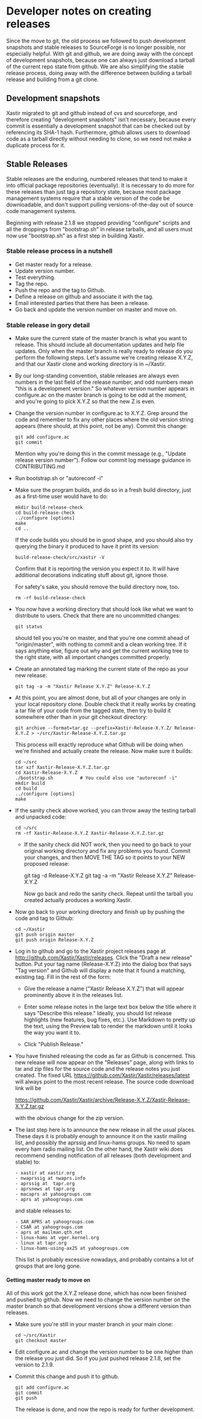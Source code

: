 # Developer notes on creating releases

Since the move to git, the old process we followed to push development
snapshots and stable releases to SourceForge is no longer possible,
nor especially helpful.  With git and github, we are doing away with
the concept of development snapshots, because one can always just
download a tarball of the current repo state from github.  We are also
simplifying the stable release process, doing away with the difference
between building a tarball release and building from a git clone.


## Development snapshots

Xastir migrated to git and github instead of cvs and sourceforge, and
therefore creating "development snapshots" isn't necessary, because
every commit is essentially a development snapshot that can be checked
out by referencing its SHA-1 hash.  Furthermore, github allows users
to download code as a tarball directly without needing to clone, so we
need not make a duplicate process for it.

## Stable Releases

Stable releases are the enduring, numbered releases that tend to make
it into official package repositories (eventually).  It is necessary
to do more for these releases than just tag a repository state,
because most package management systems require that a stable version
of the code be downloadable, and don't support pulling
versions-of-the-day out of source code management systems.

Beginning with release 2.1.8 we stopped providing "configure" scripts
and all the droppings from "bootstrap.sh" in release tarballs, and all
users must now use "bootstrap.sh" as a first step in building Xastir.

### Stable release process in a nutshell

- Get master ready for a release.
- Update version number.
- Test everything.
- Tag the repo.
- Push the repo and the tag to Github.
- Define a release on github and associate it with the tag.
- Email interested parties that there has been a release.
- Go back and update the version number on master and move on.

### Stable release in gory detail

- Make sure the current state of the master branch is what you want to
  release.  This should include all documentation updates and help
  file updates.  Only when the master branch is really ready to
  release do you perform the following steps.  Let's assume we're
  creating release X.Y.Z, and that our Xastir clone and working
  directory is in ~/Xastir.

- By our long-standing convention, stable releases are always even
  numbers in the last field of the release number, and odd numbers
  mean "this is a development version."  So whatever version number
  appears in configure.ac on the master branch is going to be odd at
  the moment, and you're going to pick X.Y.Z so that the new Z is
  even.

- Change the version number in configure.ac to X.Y.Z.  Grep around the
  code and remember to fix any other places where the old version
  string appears (there should, at this point, not be any).  Commit
  this change:

      git add configure.ac
      git commit

  Mention why you're doing this in the commit message (e.g., "Update
  release version number").  Follow our commit log message guidance in
  CONTRIBUTING.md

- Run bootstrap.sh or "autoreconf -i"

- Make sure the program builds, and do so in a fresh build directory,
  just as a first-time user would have to do:

      mkdir build-release-check
      cd build-release-check
      ../configure [options]
      make
      cd ..

  If the code builds you should be in good shape, and you should also
  try querying the binary it produced to have it print its version:

      build-release-check/src/xastir -V

  Confirm that it is reporting the version you expect it to.  It will
  have additional decorations indicating stuff about git, ignore those.

  For safety's sake, you should remove the build directory now, too.

      rm -rf build-release-check

- You now have a working directory that should look like what we want
  to distribute to users.  Check that there are no uncommitted
  changes:

      git status

  should tell you you're on master, and that you're one commit ahead
  of "origin/master", with nothing to commit and a clean working tree.
  If it says anything else, figure out why and get the current working
  tree to the right state, with all important changes committed
  properly.

- Create an annotated tag marking the current state of the repo as
  your new release:

      git tag -a -m "Xastir Release X.Y.Z" Release-X.Y.Z

- At this point, you are almost done, but all of your changes are only
  in your local repository clone.  Double check that it really works
  by creating a tar file of your code from the tagged state, then try
  to build it somewhere other than in your git checkout directory:


      git archive --format=tar.gz --prefix=Xastir-Release-X.Y.Z/ Release-X.Y.Z > ~/src/Xastir-Release-X.Y.Z.tar.gz

  This process will exactly reproduce what Github will be doing when
  we're finished and actually create the release.  Now make sure it builds:

      cd ~/src
      tar xzf Xastir-Release-X.Y.Z.tar.gz
      cd Xastir-Release-X.Y.Z
      ./bootstrap.sh          # You could also use "autoreconf -i"
      mkdir build
      cd build
      ../configure [options]
      make

- If the sanity check above worked, you can throw away the testing
  tarball and unpacked code:

      cd ~/src
      rm -rf Xastir-Release-X.Y.Z Xastir-Release-X.Y.Z.tar.gz

  - If the sanity check did NOT work, then you need to go back to
    your original working directory and fix any problems you found.
    Commit your changes, and then MOVE THE TAG so it points to your
    NEW proposed release:

      git tag -d Release-X.Y.Z
      git tag -a -m "Xastir Release X.Y.Z" Release-X.Y.Z

    Now go back and redo the sanity check.  Repeat until the tarball
    you created actually produces a working Xastir.

- Now go back to your working directory and finish up by pushing the
  code and tag to Github:

      cd ~/Xastir
      git push origin master
      git push origin Release-X.Y.Z

- Log in to github and go to the Xastir project releases page at
  http://github.com/Xastir/Xastir/releases.  Click the "Draft a new
  release" button.  Put your tag name (Release-X.Y.Z) into the
  dialog box that says "Tag version" and Github will display a note
  that it found a matching, existing tag.  Fill in the rest of the
  form:

    - Give the release a name ("Xastir Release X.Y.Z") that will
      appear prominently above it in the releases list.

    - Enter some release notes in the large text box below the title
      where it says "Describe this release."  Ideally, you should list
      release highlights (new features, bug fixes, etc.).  Use
      Markdown to pretty up the text, using the Preview tab to render
      the markdown until it looks the way you want it to.

    - Click "Publish Release."


- You have finished releasing the code as far as Github is concerned.
  This new release will now appear on the "Releases" page, along with
  links to tar and zip files for the source code and the release notes
  you just created.  The fixed URL
  https://github.com/Xastir/Xastir/releases/latest will always point
  to the most recent release.  The source code download link will be

    https://github.com/Xastir/Xastir/archive/Release-X.Y.Z/Xastir-Release-X.Y.Z.tar.gz

  with the obvious change for the zip version.

- The last step here is to announce the new release in all the usual
  places.  These days it is probably enough to announce it on the
  xastir mailing list, and possibly the aprssig and linux-hams groups.
  No need to spam every ham radio mailing list.  On the other hand,
  the Xastir wiki does recommend sending notification of all releases
  (both development and stable) to:

      - xastir at xastir.org
      - nwaprssig at nwaprs.info
      - aprssig at  tapr.org
      - aprsnews at tapr.org
      - macaprs at yahoogroups.com
      - aprs at yahoogroups.com

  and stable releases to:

      - SAR_APRS at yahoogroups.com
      - CSAR at yahoogroups.com
      - aprs at mailman.qth.net
      - linux-hams at vger.kernel.org
      - linux at tapr.org
      - linux-hams-using-ax25 at yahoogroups.com

  This list is probably excessive nowadays, and probably contains a
  lot of groups that are long gone.


#### Getting master ready to move on

All of this work got the X.Y.Z release done, which has now been
finished and pushed to github.  Now we need to change the version
number on the master branch so that development versions show a
different version than releases.


- Make sure you're still in your master branch in your main clone:

      cd ~/src/Xastir
      git checkout master


- Edit configure.ac and change the version number to be one higher than the
  release you just did.  So if you just pushed release 2.1.8, set the
  version to 2.1.9.

- Commit this change and push it to github.

      git add configure.ac
      git commit
      git push

  The release is done, and now the repo is ready for further development.
